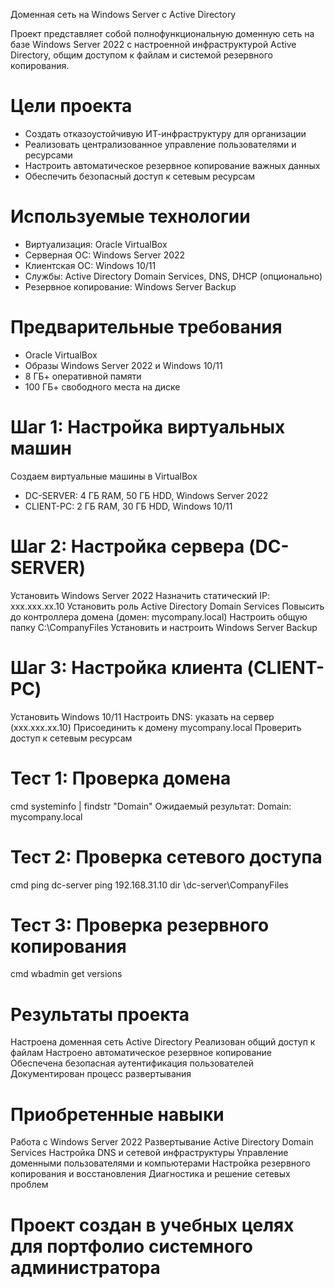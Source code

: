 Доменная сеть на Windows Server с Active Directory

Проект представляет собой полнофункциональную доменную сеть на базе Windows Server 2022 с настроенной инфраструктурой Active Directory, общим доступом к файлам и системой резервного копирования.

# Цели проекта
- Создать отказоустойчивую ИТ-инфраструктуру для организации
- Реализовать централизованное управление пользователями и ресурсами
- Настроить автоматическое резервное копирование важных данных
- Обеспечить безопасный доступ к сетевым ресурсам

# Используемые технологии
- Виртуализация: Oracle VirtualBox
- Серверная ОС: Windows Server 2022
- Клиентская ОС: Windows 10/11
- Службы: Active Directory Domain Services, DNS, DHCP (опционально)
- Резервное копирование: Windows Server Backup

# Предварительные требования
- Oracle VirtualBox
- Образы Windows Server 2022 и Windows 10/11
- 8 ГБ+ оперативной памяти
- 100 ГБ+ свободного места на диске

# Шаг 1: Настройка виртуальных машин

Создаем виртуальные машины в VirtualBox
- DC-SERVER: 4 ГБ RAM, 50 ГБ HDD, Windows Server 2022
- CLIENT-PC: 2 ГБ RAM, 30 ГБ HDD, Windows 10/11

# Шаг 2: Настройка сервера (DC-SERVER)

Установить Windows Server 2022
Назначить статический IP: xxx.xxx.xx.10
Установить роль Active Directory Domain Services
Повысить до контроллера домена (домен: mycompany.local)
Настроить общую папку C:\CompanyFiles
Установить и настроить Windows Server Backup

# Шаг 3: Настройка клиента (CLIENT-PC)
Установить Windows 10/11
Настроить DNS: указать на сервер (xxx.xxx.xx.10)
Присоединить к домену mycompany.local
Проверить доступ к сетевым ресурсам

# Тест 1: Проверка домена
cmd
systeminfo | findstr "Domain"
Ожидаемый результат: Domain: mycompany.local

# Тест 2: Проверка сетевого доступа
cmd
ping dc-server
ping 192.168.31.10
dir \\dc-server\CompanyFiles

# Тест 3: Проверка резервного копирования
cmd
wbadmin get versions

# Результаты проекта
 Настроена доменная сеть Active Directory
 Реализован общий доступ к файлам
 Настроено автоматическое резервное копирование
 Обеспечена безопасная аутентификация пользователей
 Документирован процесс развертывания

# Приобретенные навыки
Работа с Windows Server 2022
Развертывание Active Directory Domain Services
Настройка DNS и сетевой инфраструктуры
Управление доменными пользователями и компьютерами
Настройка резервного копирования и восстановления
Диагностика и решение сетевых проблем

 # Проект создан в учебных целях для портфолио системного администратора
